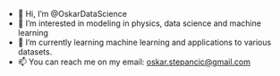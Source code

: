 - 👋 Hi, I’m @OskarDataScience
- 👀 I’m interested in modeling in physics, data science and machine learning
- 🌱 I’m currently learning machine learning and applications to various datasets. 
- 📫 You can reach me on my email: oskar.stepancic@gmail.com

<!---
OskarDataScience/OskarDataScience is a ✨ special ✨ repository because its `README.md` (this file) appears on your GitHub profile.
You can click the Preview link to take a look at your changes.
--->
